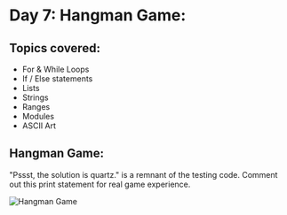 # Day 7: Hangman Game:

## Topics covered:
- For & While Loops
- If / Else statements
- Lists
- Strings
- Ranges
- Modules
- ASCII Art

## Hangman Game:
"Pssst, the solution is quartz." is a remnant of the testing code. Comment out this print statement for real game experience.

![Hangman Game](https://github.com/Christopherdillard99/Python-100-Days-of-Code/assets/121410201/ae9528df-c0b2-4ca9-b39c-e6ef6b038b71)
